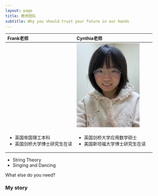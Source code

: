 ```yaml
---
layout: page
title: 教师团队
subtitle: Why you should trust your future in our hands
---
```


| Frank老师 | Cynthia老师 |  |
| :------ |:------ | :------ |
|  | <img src="assets/img/cynthia.JPG" width="200">  |  |
| <ul><li> 英国帝国理工本科 </li><li> 英国剑桥大学博士研究生在读 </ul>| <ul><li> 英国剑桥大学应用数学硕士 </li><li> 美国斯坦福大学博士研究生在读 </ul> |  |

- String Theory
- Singing and Dancing

What else do you need?

### My story


